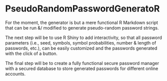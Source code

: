 # PseudoRandomPasswordGeneratoR

For the moment, the generator is but a mere functional R Markdown script that can be run &/ modified to generate pseudo-random password strings. 

The next step will be to use R Shiny to add interactivity, so that all password parameters (i.e., seed, symbols, symbol probabilities, number & length of passwords, etc.), 
can be easily customized and the passwords generated with the click of a button. 

The final step will be to create a fully functional secure password manager with a secured database to store generated passwords for different online accounts.
